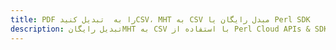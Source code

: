 ---title: PDF را به  تبدیل کنیدCSV، MHT به CSV مبدل رایگان یا Perl SDKdescription: تبدیل رایگانMHT به CSV با استفاده از Perl Cloud APIs & SDK همچنین اسناد PDF را در Cloud ایجاد، ویرایش و رندر کنید.---
